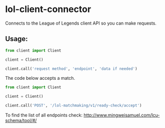 # lol-client-connector
Connects to the League of Legends client API so you can make requests.

## Usage:
~~~~ python
from client import Client

client = Client()

client.call('request method', 'endpoint', 'data if needed')
~~~~

The code below accepts a match.

~~~~ python
from client import Client

client = Client()

client.call('POST', '/lol-matchmaking/v1/ready-check/accept')
~~~~

To find the list of all endpoints check: http://www.mingweisamuel.com/lcu-schema/tool/#/
